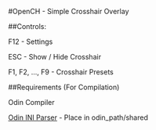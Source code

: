 #OpenCH - Simple Crosshair Overlay

##Controls:

F12 - Settings

ESC - Show / Hide Crosshair

F1, F2, ..., F9 - Crosshair Presets


##Requirements (For Compilation)

Odin Compiler

[Odin INI Parser](https://github.com/laytan/odin-ini-parser) - Place in odin_path/shared
